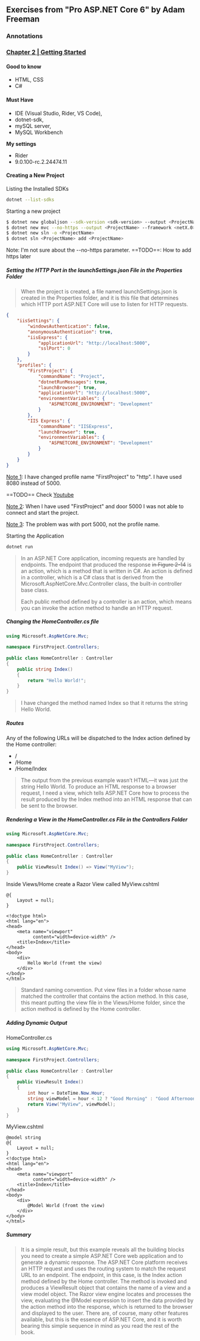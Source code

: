 ## Exercises from "Pro ASP.NET Core 6" by Adam Freeman


### **Annotations**

### <u>Chapter 2 | Getting Started</u>

#### Good to know

- HTML, CSS
- C#
#### Must Have

- IDE (Visual Studio, Rider, VS Code),
- dotnet-sdk,
- mySQL server,
- MySQL Workbench

**My settings**
- Rider
- 9.0.100-rc.2.24474.11

#### Creating a New Project

Listing the Installed SDKs
```bash
dotnet --list-sdks
```

Starting a  new project
```bash
$ dotnet new globaljson --sdk-version <sdk-version> --output <ProjectName>
$ dotnet new mvc --no-https --output <ProjectName> --framework <netX.0>
$ dotnet new sln -o <ProjectName>
$ dotnet sln <ProjectName> add <ProjectName>
```

Note: I'm not sure about the --no-https parameter.
==TODO==: How to add https later

##### Setting the HTTP Port in the launchSettings.json File in the Properties Folder

> When the project is created, a file named launchSettings.json is created in the Properties folder, and it is this file that determines which HTTP port ASP.NET Core will use to listen for HTTP requests.

```json
{
	"iisSettings": {
	    "windowsAuthentication": false,
	    "anonymousAuthentication": true,
	    "iisExpress": {
			"applicationUrl": "http://localhost:5000",
		    "sslPort": 0
	    }
	},
	"profiles": {
		"FirstProject": {
			"commandName": "Project",
			"dotnetRunMessages": true,
			"launchBrowser": true,
			"applicationUrl": "http://localhost:5000",
			"environmentVariables": {
		        "ASPNETCORE_ENVIRONMENT": "Development"
		    }
	    },
	    "IIS Express": {
		    "commandName": "IISExpress",
		    "launchBrowser": true,
		    "environmentVariables": {
		        "ASPNETCORE_ENVIRONMENT": "Development"
		    }
		} 
	}
}
```

<u>Note 1</u>: I have changed profile name "FirstProject" to "http". I have used 8080 instead of 5000.

==TODO== Check [Youtube](https://youtu.be/AopeJjkcRvU?si=a_-5jz8tf-OucuAG&t=1387)

<u>Note 2</u>: When I have used "FirstProject" and door 5000 I was not able to connect and start the project.

<u>Note 3</u>: The problem was with port 5000, not the profile name.

Starting the Application
```bash
dotnet run
```

> In an ASP.NET Core application, incoming requests are handled by endpoints. The endpoint that produced the response ~~in Figure 2-14~~ is an action, which is a method that is written in C#. An action is defined in a controller, which is a C# class that is derived from the Microsoft.AspNetCore.Mvc.Controller class, the built-in controller base class. 
>
> Each public method defined by a controller is an action, which means you can invoke the action method to handle an HTTP request.

##### Changing the HomeController.cs file

```cs
using Microsoft.AspNetCore.Mvc;  
  
namespace FirstProject.Controllers;  
  
public class HomeController : Controller  
{  
    public string Index()  
    {  
        return "Hello World!";  
    }  
}
```

> I have changed the method named Index so that it returns the string Hello World.

##### Routes

Any of the following URLs will be dispatched to the Index action defined by the Home controller:

- /
- /Home
- /Home/Index

> The output from the previous example wasn’t HTML—it was just the string Hello World. To produce an HTML response to a browser request, I need a view, which tells ASP.NET Core how to process the result produced by the Index method into an HTML response that can be sent to the browser.

##### Rendering a View in the HomeController.cs File in the Controllers Folder

```cs
using Microsoft.AspNetCore.Mvc;  
  
namespace FirstProject.Controllers;  
  
public class HomeController : Controller  
{  
    public ViewResult Index() => View("MyView");  
}
```

Inside Views/Home create a Razor View called MyView.cshtml

```cshtml
@{  
    Layout = null;  
}  
  
<!doctype html>  
<html lang="en">  
<head>  
    <meta name="viewport"  
          content="width=device-width" />  
    <title>Index</title>  
</head>  
<body>  
    <div>  
        Hello World (fromt the view)  
    </div>  
</body>  
</html>
```


> Standard naming convention. Put view files in a folder whose name matched the controller that contains the action method. In this case, this meant putting the view file in the Views/Home folder, since the action method is defined by the Home controller.

##### Adding Dynamic Output

HomeController.cs
```cs
using Microsoft.AspNetCore.Mvc;  
  
namespace FirstProject.Controllers;  
  
public class HomeController : Controller  
{  
    public ViewResult Index()  
    {  
        int hour = DateTime.Now.Hour;  
        string viewModel = hour < 12 ? "Good Morning" : "Good Afternoon";  
        return View("MyView", viewModel);  
    }  
}
```

MyView.cshtml
```cshtml
@model string  
@{  
    Layout = null;  
}  
<!doctype html>  
<html lang="en">  
<head>  
    <meta name="viewport"  
          content="width=device-width" />  
    <title>Index</title>  
</head>  
<body>  
    <div>  
        @Model World (fromt the view)  
    </div>  
</body>  
</html>
```

##### Summary

> It is a simple result, but this example reveals all the building blocks you need to create a simple ASP.NET Core web application and to generate a dynamic response. The ASP.NET Core platform receives an HTTP request and uses the routing system to match the request URL to an endpoint. The endpoint, in this case, is the Index action method defined by the Home controller. The method is invoked and produces a ViewResult object that contains the name of a view and a view model object. The Razor view engine locates and processes the view, evaluating the @Model expression to insert the data provided by the action method into the response, which is returned to the browser and displayed to the user. There are, of course, many other features available, but this is the essence of ASP.NET Core, and it is worth bearing this simple sequence in mind as you read the rest of the book.


